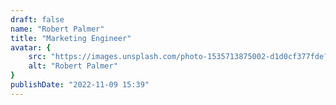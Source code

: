 ```yaml
---
draft: false
name: "Robert Palmer"
title: "Marketing Engineer"
avatar: {
    src: "https://images.unsplash.com/photo-1535713875002-d1d0cf377fde?&fit=crop&&h=280",
    alt: "Robert Palmer"
}
publishDate: "2022-11-09 15:39"
---
```

